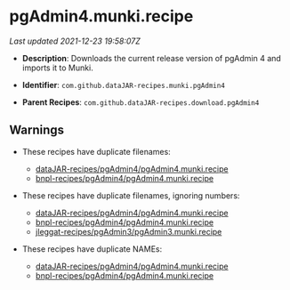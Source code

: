 # pgAdmin4.munki.recipe

_Last updated 2021-12-23 19:58:07Z_

- **Description**: Downloads the current release version of pgAdmin 4 and imports it to Munki.

- **Identifier**: `com.github.dataJAR-recipes.munki.pgAdmin4`

- **Parent Recipes**: `com.github.dataJAR-recipes.download.pgAdmin4`

## Warnings

- These recipes have duplicate filenames:
    - [dataJAR-recipes/pgAdmin4/pgAdmin4.munki.recipe](/autopkg-dupe-tracker/dataJAR-recipes/pgAdmin4/pgAdmin4.munki.recipe)
    - [bnpl-recipes/pgAdmin4/pgAdmin4.munki.recipe](/autopkg-dupe-tracker/bnpl-recipes/pgAdmin4/pgAdmin4.munki.recipe)

- These recipes have duplicate filenames, ignoring numbers:
    - [dataJAR-recipes/pgAdmin4/pgAdmin4.munki.recipe](/autopkg-dupe-tracker/dataJAR-recipes/pgAdmin4/pgAdmin4.munki.recipe)
    - [bnpl-recipes/pgAdmin4/pgAdmin4.munki.recipe](/autopkg-dupe-tracker/bnpl-recipes/pgAdmin4/pgAdmin4.munki.recipe)
    - [jleggat-recipes/pgAdmin3/pgAdmin3.munki.recipe](/autopkg-dupe-tracker/jleggat-recipes/pgAdmin3/pgAdmin3.munki.recipe)

- These recipes have duplicate NAMEs:
    - [dataJAR-recipes/pgAdmin4/pgAdmin4.munki.recipe](/autopkg-dupe-tracker/dataJAR-recipes/pgAdmin4/pgAdmin4.munki.recipe)
    - [bnpl-recipes/pgAdmin4/pgAdmin4.munki.recipe](/autopkg-dupe-tracker/bnpl-recipes/pgAdmin4/pgAdmin4.munki.recipe)